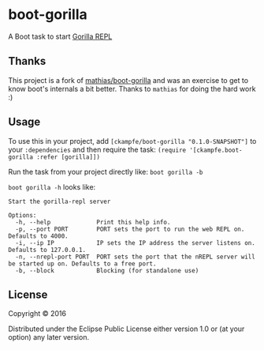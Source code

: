# boot-gorilla

A Boot task to start [Gorilla REPL](http://gorilla-repl.org/)


## Thanks

This project is a fork of [mathias/boot-gorilla](https://github.com/mathias/boot-gorilla)
and was an exercise to get to know boot's internals a bit better. Thanks to
`mathias` for doing the hard work :)


## Usage

To use this in your project, add `[ckampfe/boot-gorilla "0.1.0-SNAPSHOT"]` to your `:dependencies`
and then require the task: `(require '[ckampfe.boot-gorilla :refer [gorilla]])`

Run the task from your project directly like: `boot gorilla -b`

`boot gorilla -h` looks like:

```
Start the gorilla-repl server

Options:
  -h, --help             Print this help info.
  -p, --port PORT        PORT sets the port to run the web REPL on. Defaults to 4000.
  -i, --ip IP            IP sets the IP address the server listens on. Defaults to 127.0.0.1.
  -n, --nrepl-port PORT  PORT sets the port that the nREPL server will be started up on. Defaults to a free port.
  -b, --block            Blocking (for standalone use)
```


## License

Copyright © 2016

Distributed under the Eclipse Public License either version 1.0 or (at
your option) any later version.
